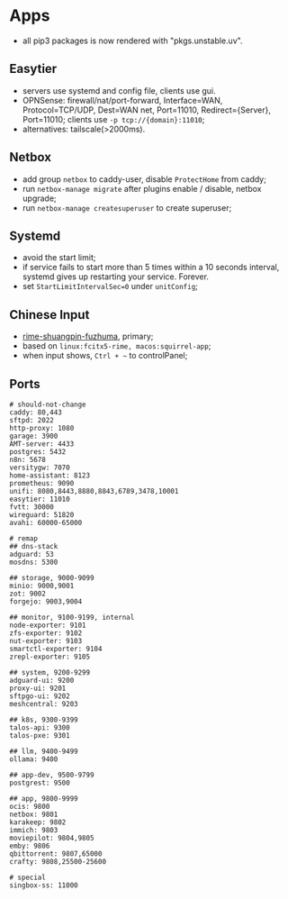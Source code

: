 # Apps

- all pip3 packages is now rendered with "pkgs.unstable.uv".

## Easytier

- servers use systemd and config file, clients use gui.
- OPNSense: firewall/nat/port-forward, Interface=WAN, Protocol=TCP/UDP, Dest=WAN net, Port=11010, Redirect={Server}, Port=11010; clients use `-p tcp://{domain}:11010`;
- alternatives: tailscale(>2000ms).

## Netbox

- add group `netbox` to caddy-user, disable `ProtectHome` from caddy;
- run `netbox-manage migrate` after plugins enable / disable, netbox upgrade;
- run `netbox-manage createsuperuser` to create superuser;

## Systemd

- avoid the start limit;
- if service fails to start more than 5 times within a 10 seconds interval, systemd gives up restarting your service. Forever.
- set `StartLimitIntervalSec=0` under `unitConfig`;

## Chinese Input

- [rime-shuangpin-fuzhuma](https://github.com/gaboolic/rime-shuangpin-fuzhuma), primary;
- based on `linux:fcitx5-rime, macos:squirrel-app`;
- when input shows, `Ctrl + ~` to controlPanel;

## Ports

```shell
# should-not-change
caddy: 80,443
sftpd: 2022
http-proxy: 1080
garage: 3900
AMT-server: 4433
postgres: 5432
n8n: 5678
versitygw: 7070
home-assistant: 8123
prometheus: 9090
unifi: 8080,8443,8880,8843,6789,3478,10001
easytier: 11010
fvtt: 30000
wireguard: 51820
avahi: 60000-65000

# remap
## dns-stack
adguard: 53
mosdns: 5300

## storage, 9000-9099
minio: 9000,9001
zot: 9002
forgejo: 9003,9004

## monitor, 9100-9199, internal
node-exporter: 9101
zfs-exporter: 9102
nut-exporter: 9103
smartctl-exporter: 9104
zrepl-exporter: 9105

## system, 9200-9299
adguard-ui: 9200
proxy-ui: 9201
sftpgo-ui: 9202
meshcentral: 9203

## k8s, 9300-9399
talos-api: 9300
talos-pxe: 9301

## llm, 9400-9499
ollama: 9400

## app-dev, 9500-9799
postgrest: 9500

## app, 9800-9999
ocis: 9800
netbox: 9801
karakeep: 9802
immich: 9803
moviepilot: 9804,9805
emby: 9806
qbittorrent: 9807,65000
crafty: 9808,25500-25600

# special
singbox-ss: 11000

```
